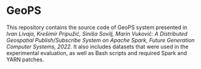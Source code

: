 # GeoPS
This repository contains the source code of GeoPS system presented in *Ivan Livaja, Krešimir Pripužić, Siniša Sovilj, Marin Vuković: A Distributed Geospatial Publish/Subscribe System on Apache Spark, Future Generation Computer Systems, 2022*. It also includes datasets that were used in the experimental evaluation, as well as Bash scripts and required Spark and YARN patches.
